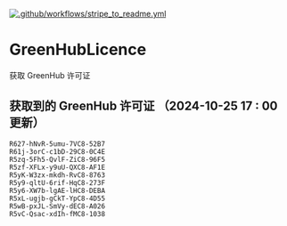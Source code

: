 [![.github/workflows/stripe_to_readme.yml](https://github.com/zjx-kimi/GreenHubLicence/actions/workflows/stripe_to_readme.yml/badge.svg)](https://github.com/zjx-kimi/GreenHubLicence/actions/workflows/stripe_to_readme.yml)
# GreenHubLicence
获取 GreenHub 许可证
## 获取到的 GreenHub 许可证 （2024-10-25 17 : 00 更新）
```
R627-hNvR-5umu-7VC8-52B7
R61j-3orC-c1bD-29C8-0C4E
R5zq-5Fh5-QvlF-ZiC8-96F5
R5zf-XFLx-y9uU-QXC8-AF1E
R5yK-W3zx-mkdh-RvC8-8763
R5y9-qltU-6rif-HqC8-273F
R5y6-XW7b-lgAE-lHC8-DEBA
R5xL-ugjb-gCkT-YpC8-4D55
R5wB-pxJL-SmVy-dEC8-A026
R5vC-Qsac-xdIh-fMC8-1038
```
